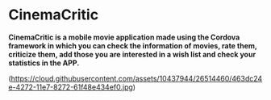 CinemaCritic
=======================
**CinemaCritic is a mobile movie application made using the Cordova framework in which you can check the information of movies, rate them, criticize them, add those you are interested in a wish list and check your statistics in the APP.** 

(https://cloud.githubusercontent.com/assets/10437944/26514460/463dc24e-4272-11e7-8272-61f48e434ef0.jpg)


